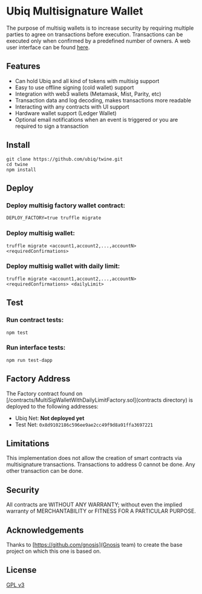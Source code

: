 Ubiq Multisignature Wallet
==========================

The purpose of multisig wallets is to increase security by requiring multiple parties to agree on transactions before execution. Transactions can be executed only when confirmed by a predefined number of owners. A web user interface can be found [here](/dapp).

Features
--------

- Can hold Ubiq and all kind of tokens with multisig support
- Easy to use offline signing (cold wallet) support
- Integration with web3 wallets (Metamask, Mist, Parity, etc)
- Transaction data and log decoding, makes transactions more readable
- Interacting with any contracts with UI support
- Hardware wallet support (Ledger Wallet)
- Optional email notifications when an event is triggered or you are required to sign a transaction

Install
-------
```
git clone https://github.com/ubiq/twine.git
cd twine
npm install
```

Deploy
------
### Deploy multisig factory wallet contract:
```
DEPLOY_FACTORY=true truffle migrate
```
### Deploy multisig wallet:
```
truffle migrate <account1,account2,...,accountN> <requiredConfirmations>
```
### Deploy multisig wallet with daily limit:
```
truffle migrate <account1,account2,...,accountN> <requiredConfirmations> <dailyLimit>
```

Test
----
### Run contract tests:
```
npm test
```
### Run interface tests:
```
npm run test-dapp
```

Factory Address
---------------

The Factory contract found on [/contracts/MultiSigWalletWithDailyLimitFactory.sol](contracts directory) is deployed to the following addresses:

* Ubiq Net: **Not deployed yet**
* Test Net: `0x8d9102186c596ee9ae2cc49f9d8a91ffa3697221`

Limitations
-----------
This implementation does not allow the creation of smart contracts via multisignature transactions.
Transactions to address 0 cannot be done. Any other transaction can be done.

Security
--------
All contracts are WITHOUT ANY WARRANTY; without even the implied warranty of MERCHANTABILITY or FITNESS FOR A PARTICULAR PURPOSE.

Acknowledgements
----------------

Thanks to [https://github.com/gnosis](Gnosis team) to create the base project on which this one is based on.

License
-------
[GPL v3](https://www.gnu.org/licenses/gpl-3.0.txt)
